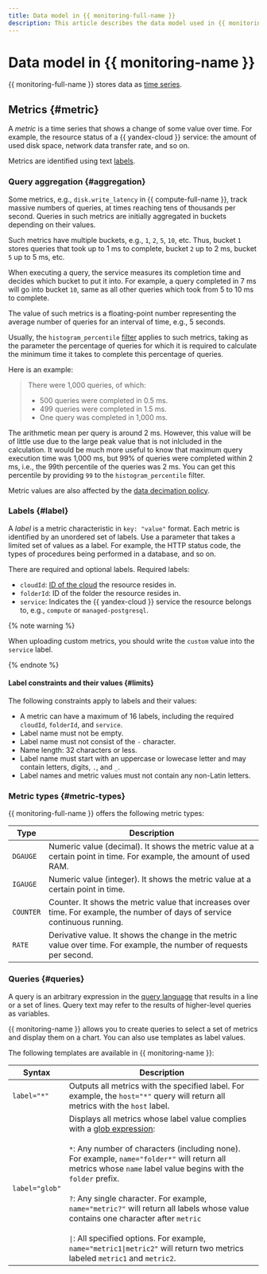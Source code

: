 ```yaml
---
title: Data model in {{ monitoring-full-name }}
description: This article describes the data model used in {{ monitoring-full-name }}. A metric is a time series that shows a change of some value over time. Metrics are identified using text labels. A label is a metric's characteristic in the key/value format. Each metric is identified by an unordered set of labels. Use a parameter that takes a limited set of values as a label.
---
```


# Data model in {{ monitoring-name }}

{{ monitoring-full-name }} stores data as [time series](https://en.wikipedia.org/wiki/Time_series).

## Metrics {#metric}
A _metric_ is a time series that shows a change of some value over time. For example, the resource status of a {{ yandex-cloud }} service: the amount of used disk space, network data transfer rate, and so on.

Metrics are identified using text [labels](#label).

### Query aggregation {#aggregation}

Some metrics, e.g., `disk.write_latency` in {{ compute-full-name }}, track massive numbers of queries, at times reaching tens of thousands per second. Queries in such metrics are initially aggregated in buckets depending on their values.

Such metrics have multiple buckets, e.g., `1`, `2`, `5`, `10`, etc. Thus, bucket `1` stores queries that took up to 1 ms to complete, bucket `2` up to 2 ms, bucket `5` up to 5 ms, etc.

When executing a query, the service measures its completion time and decides which bucket to put it into. For example, a query completed in 7 ms will go into bucket `10`, same as all other queries which took from 5 to 10 ms to complete.

The value of such metrics is a floating-point number representing the average number of queries for an interval of time, e.g., 5 seconds.

Usually, the `histogram_percentile` [filter](./querying.md#histogram_percentile) applies to such metrics, taking as the parameter the percentage of queries for which it is required to calculate the minimum time it takes to complete this percentage of queries.

Here is an example:

> There were 1,000 queries, of which:
> - 500 queries were completed in 0.5 ms.
> - 499 queries were completed in 1.5 ms.
> - One query was completed in 1,000 ms.

The arithmetic mean per query is around 2 ms. However, this value will be of little use due to the large peak value that is not inlcluded in the calculation. It would be much more useful to know that maximum query execution time was 1,000 ms, but 99% of queries were completed within 2 ms, i.e., the 99th percentile of the queries was 2 ms. You can get this percentile by providing `99` to the `histogram_percentile` filter.

Metric values are also affected by the [data decimation policy](decimation.md).

### Labels {#label}
A _label_ is a metric characteristic in `key: "value"` format. Each metric is identified by an unordered set of labels. Use a parameter that takes a limited set of values as a label. For example, the HTTP status code, the types of procedures being performed in a database, and so on.

There are required and optional labels. Required labels:

- `cloudId`: [ID of the cloud](../../resource-manager/operations/cloud/get-id.md) the resource resides in.
- `folderId`: ID of the folder the resource resides in.
- `service`: Indicates the {{ yandex-cloud }} service the resource belongs to, e.g., `compute` or `managed-postgresql`.

{% note warning %}

When uploading custom metrics, you should write the `custom` value into the `service` label.

{% endnote %}

#### Label constraints and their values {#limits}

The following constraints apply to labels and their values:

* A metric can have a maximum of 16 labels, including the required `cloudId`, `folderId`, and `service`.
* Label name must not be empty.
* Label name must not consist of the `-` character.
* Name length: 32 characters or less.
* Label name must start with an uppercase or lowecase letter and may contain letters, digits, `.`, and `_`.
* Label names and metric values must not contain any non-Latin letters.

### Metric types {#metric-types}
{{ monitoring-full-name }} offers the following metric types:

Type | Description
----- | -----
`DGAUGE` | Numeric value (decimal). It shows the metric value at a certain point in time. For example, the amount of used RAM.
`IGAUGE` | Numeric value (integer). It shows the metric value at a certain point in time.
`COUNTER` | Counter. It shows the metric value that increases over time. For example, the number of days of service continuous running.
`RATE` | Derivative value. It shows the change in the metric value over time. For example, the number of requests per second.

### Queries {#queries}

A query is an arbitrary expression in the [query language](querying.md) that results in a line or a set of lines. Query text may refer to the results of higher-level queries as variables.

{{ monitoring-name }} allows you to create queries to select a set of metrics and display them on a chart. You can also use templates as label values.

The following templates are available in {{ monitoring-name }}:

Syntax | Description
----- | -----
`label="*"` | Outputs all metrics with the specified label. For example, the `host="*"` query will return all metrics with the `host` label.
`label="glob"` | Displays all metrics whose label value complies with a [glob expression](https://en.wikipedia.org/wiki/Glob_(programming)):<br/><br/>`*`: Any number of characters (including none). For example, `name="folder*"` will return all metrics whose `name` label value begins with the `folder` prefix.<br/><br/>`?`: Any single character. For example, `name="metric?"` will return all labels whose value contains one character after `metric`<br/><br/>`\|`: All specified options. For example, `name="metric1\|metric2"` will return two metrics labeled `metric1` and `metric2`.

